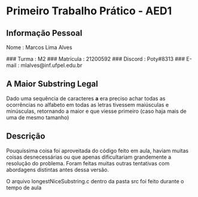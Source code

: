 # Primeiro Trabalho Prático - AED1
## Informação Pessoal

<p> Nome        : Marcos Lima Alves</p> 
### Turma       : M2
### Matrícula   : 21200592
### Discord     : Poty#8313
### E-mail      : mlalves@inf.ufpel.edu.br

## A Maior Substring Legal

Dado uma sequência de caracteres __a__ era preciso achar todas as ocorrências no alfabeto em todas as letras tivessem maiúsculas e minúsculas, retornando a maior e que viesse primeiro (caso haja mais de uma de mesmo tamanho) 



## Descrição

Pouquíssima coisa foi aproveitada do código feito em aula, haviam muitas coisas desnecessárias ou que apenas dificultariam grandemente a resolução do problema. Foram feitas muitas outras tentativas com abordagens distintas antes dessa versão.

O arquivo longestNiceSubstring.c dentro da pasta src foi feito durante o tempo de aula



 
